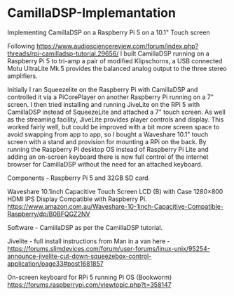 # CamillaDSP-Implemantation
Implementing CamillaDSP on a Raspberry Pi 5 on a 10.1" Touch screen

Following https://www.audiosciencereview.com/forum/index.php?threads/rpi-camilladsp-tutorial.29656/ I built CamillaDSP running on a Raspberry Pi 5 to tri-amp a pair of modified Klipschorns, a USB connected Motu UltraLite Mk.5 provides the balanced analog output to the three stereo amplifiers.

Initially I ran Squeezelite on the Raspberry Pi with CamillaDSP and controlled it via a  PiCorePlayer on another Raspberry Pi running on a 7" screen. I then tried installing and running JiveLite on the RPi 5 with CamillaDSP instead of SqueezeLite and attached a 7" touch screen. As well as the streaming facility, JiveLite provides player controls and display. This worked fairly well, but could be improved with a bit more screen space to avoid swapping from app to app, so I bought a Waveshare 10.1" touch screen with a stand and provision for mounting a RPi on the back. By running the Raspberry Pi desktop OS instead of Raspberry Pi Lite and adding an on-screen keyboard there is now full control of the internet browser for CamillaDSP without the need for an attached keyboard. 

Components - 
Raspberry Pi 5 and 32GB SD card.

Waveshare 10.1inch Capacitive Touch Screen LCD (B) with Case 1280×800 HDMI IPS Display Compatible with Raspberry Pi.
https://www.amazon.com.au/Waveshare-10-1inch-Capacitive-Compatible-Raspberry/dp/B0BFQGZ2NV

Software -
CamillaDSP as per the CamillaDSP tutorial.

Jivelite - full install instructions from Man in a van here -
https://forums.slimdevices.com/forum/user-forums/linux-unix/95254-announce-jivelite-cut-down-squeezebox-control-application/page33#post1681857

On-screen keyboard for RPi 5 running Pi OS (Bookworm)
https://forums.raspberrypi.com/viewtopic.php?t=358147
